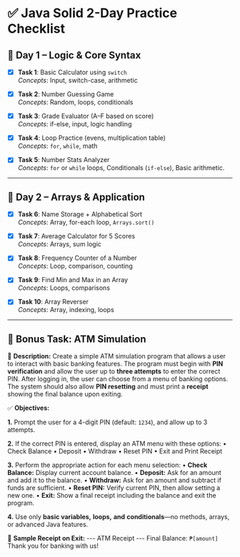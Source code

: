 # ✅ Java Solid 2-Day Practice Checklist

## 📅 Day 1 – Logic & Core Syntax

- [x] **Task 1**: Basic Calculator using `switch`  
  _Concepts_: Input, switch-case, arithmetic

- [x] **Task 2**: Number Guessing Game  
  _Concepts_: Random, loops, conditionals

- [x] **Task 3**: Grade Evaluator (A–F based on score)  
  _Concepts_: if-else, input, logic handling

- [x] **Task 4**: Loop Practice (evens, multiplication table)  
  _Concepts_: `for`, `while`, math

- [x] **Task 5**: Number Stats Analyzer  
  _Concepts_: `for` or `while` loops, Conditionals (`if-else`), Basic arithmetic.

---

## 📅 Day 2 – Arrays & Application

- [x] **Task 6**: Name Storage + Alphabetical Sort  
  _Concepts_: Array, for-each loop, `Arrays.sort()`

- [x] **Task 7**: Average Calculator for 5 Scores  
  _Concepts_: Arrays, sum logic

- [x] **Task 8**: Frequency Counter of a Number  
  _Concepts_: Loop, comparison, counting

- [x] **Task 9**: Find Min and Max in an Array  
  _Concepts_: Loops, comparisons

- [x] **Task 10**: Array Reverser  
  _Concepts_: Array, indexing, loops

---

## 🔐 Bonus Task: ATM Simulation

📝 **Description:**
Create a simple ATM simulation program that allows a user to interact with basic banking features. The program must begin with **PIN verification** and allow the user up to **three attempts** to enter the correct PIN. After logging in, the user can choose from a menu of banking options. The system should also allow **PIN resetting** and must print a **receipt** showing the final balance upon exiting.

✅ **Objectives:**

**1.** Prompt the user for a 4-digit PIN (default: `1234`), and allow up to 3 attempts.

**2.** If the correct PIN is entered, display an ATM menu with these options:
	• Check Balance
	• Deposit
	• Withdraw
	• Reset PIN
	• Exit and Print Receipt

**3.** Perform the appropriate action for each menu selection:
	• **Check Balance:** Display current account balance.
	• **Deposit:** Ask for an amount and add it to the balance.
	• **Withdraw:** Ask for an amount and subtract if funds are sufficient.
	• **Reset PIN:** Verify current PIN, then allow setting a new one.
	• **Exit:** Show a final receipt including the balance and exit the program.

**4.** Use only **basic variables,** **loops,** **and** **conditionals**—no methods, arrays, or advanced Java features.

📌 **Sample Receipt on Exit:**
--- ATM Receipt ---
Final Balance: `₱[amount]`
Thank you for banking with us!